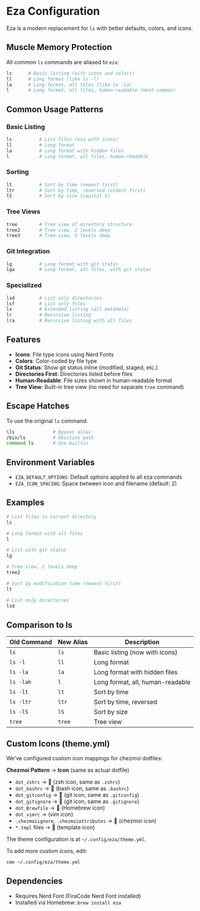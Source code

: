 # Eza Configuration

Eza is a modern replacement for `ls` with better defaults, colors, and icons.

## Muscle Memory Protection

All common `ls` commands are aliased to `eza`:

```bash
ls      # Basic listing (with icons and colors)
ll      # Long format (like ls -l)
la      # Long format, all files (like ls -la)
l       # Long format, all files, human-readable (most common)
```

## Common Usage Patterns

### Basic Listing
```bash
ls          # List files (eza with icons)
ll          # Long format
la          # Long format with hidden files
l           # Long format, all files, human-readable
```

### Sorting
```bash
lt          # Sort by time (newest first)
ltr         # Sort by time, reversed (oldest first)
lS          # Sort by size (capital S)
```

### Tree Views
```bash
tree        # Tree view of directory structure
tree2       # Tree view, 2 levels deep
tree3       # Tree view, 3 levels deep
```

### Git Integration
```bash
lg          # Long format with git status
lga         # Long format, all files, with git status
```

### Specialized
```bash
lsd         # List only directories
lsf         # List only files
lx          # Extended listing (all metadata)
lr          # Recursive listing
lra         # Recursive listing with all files
```

## Features

- **Icons**: File type icons using Nerd Fonts
- **Colors**: Color-coded by file type
- **Git Status**: Show git status inline (modified, staged, etc.)
- **Directories First**: Directories listed before files
- **Human-Readable**: File sizes shown in human-readable format
- **Tree View**: Built-in tree view (no need for separate `tree` command)

## Escape Hatches

To use the original `ls` command:

```bash
\ls              # Bypass alias
/bin/ls          # Absolute path
command ls       # Use builtin
```

## Environment Variables

- `EZA_DEFAULT_OPTIONS`: Default options applied to all eza commands
- `EZA_ICON_SPACING`: Space between icon and filename (default: 2)

## Examples

```bash
# List files in current directory
ls

# Long format with all files
l

# List with git status
lg

# Tree view, 2 levels deep
tree2

# Sort by modification time (newest first)
lt

# List only directories
lsd
```

## Comparison to ls

| Old Command | New Alias | Description |
|-------------|-----------|-------------|
| `ls` | `ls` | Basic listing (now with icons) |
| `ls -l` | `ll` | Long format |
| `ls -la` | `la` | Long format with hidden files |
| `ls -lah` | `l` | Long format, all, human-readable |
| `ls -lt` | `lt` | Sort by time |
| `ls -ltr` | `ltr` | Sort by time, reversed |
| `ls -lS` | `lS` | Sort by size |
| `tree` | `tree` | Tree view |

## Custom Icons (theme.yml)

We've configured custom icon mappings for chezmoi dotfiles:

**Chezmoi Pattern** → **Icon** (same as actual dotfile)
- `dot_zshrc` → 󰡯 (zsh icon, same as `.zshrc`)
- `dot_bashrc` → 󱆃 (bash icon, same as `.bashrc`)
- `dot_gitconfig` → 󰊢 (git icon, same as `.gitconfig`)
- `dot_gitignore` → 󰊢 (git icon, same as `.gitignore`)
- `dot_Brewfile` → 󱁤 (Homebrew icon)
- `dot_vimrc` →  (vim icon)
- `.chezmoiignore`, `.chezmoiattributes` → 󰆍 (chezmoi icon)
- `*.tmpl` files → 󰗀 (template icon)

The theme configuration is at `~/.config/eza/theme.yml`.

To add more custom icons, edit:
```bash
cme ~/.config/eza/theme.yml
```

## Dependencies

- Requires Nerd Font (FiraCode Nerd Font installed)
- Installed via Homebrew: `brew install eza`
